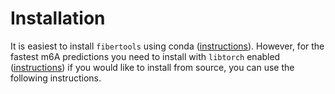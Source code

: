 # Installation

It is easiest to install `fibertools` using conda ([instructions](install/conda.md)). However, for the fastest m6A predictions you need to install with `libtorch` enabled ([instructions](install/libtorch.md)) if you would like to install from source, you can use the following instructions.

